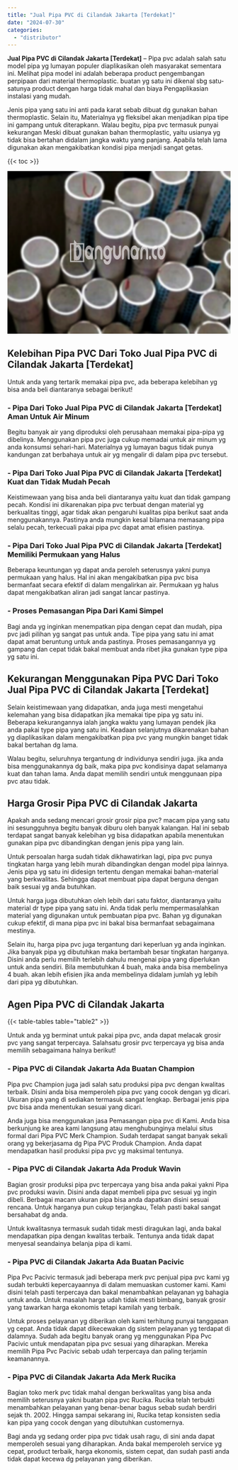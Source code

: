 ```yaml
---
title: "Jual Pipa PVC di Cilandak Jakarta [Terdekat]"
date: "2024-07-30"
categories: 
  - "distributor"
---
```


**Jual Pipa PVC di Cilandak Jakarta \[Terdekat\]** – Pipa pvc adalah salah satu model pipa yg lumayan populer diaplikasikan oleh masyarakat sementara ini. Melihat pipa model ini adalah beberapa product pengembangan perpipaan dari material thermoplastic. buatan yg satu ini dikenal sbg satu-satunya product dengan harga tidak mahal dan biaya Pengaplikasian instalasi yang mudah.

Jenis pipa yang satu ini anti pada karat sebab dibuat dg gunakan bahan thermoplastic. Selain itu, Materialnya yg fleksibel akan menjadikan pipa tipe ini gampang untuk diterapkann. Walau begitu, pipa pvc termasuk punyai kekurangan Meski dibuat gunakan bahan thermoplastic, yaitu usianya yg tidak bisa bertahan didalam jangka waktu yang panjang. Apabila telah lama digunakan akan mengakibatkan kondisi pipa menjadi sangat getas.

{{< toc >}}

![Jual Pipa PVC di Cilandak Jakarta [Terdekat]](/images/jaul-pipa-pvc-36.png)

## Kelebihan Pipa PVC Dari Toko Jual Pipa PVC di Cilandak Jakarta \[Terdekat\]

Untuk anda yang tertarik memakai pipa pvc, ada beberapa kelebihan yg bisa anda beli diantaranya sebagai berikut!

### \- Pipa Dari Toko Jual Pipa PVC di Cilandak Jakarta \[Terdekat\] Aman Untuk Air Minum

Begitu banyak air yang diproduksi oleh perusahaan memakai pipa-pipa yg dibelinya. Menggunakan pipa pvc juga cukup memadai untuk air minum yg anda konsumsi sehari-hari. Materialnya yg lumayan bagus tidak punya kandungan zat berbahaya untuk air yg mengalir di dalam pipa pvc tersebut.

### \- Pipa Dari Toko Jual Pipa PVC di Cilandak Jakarta \[Terdekat\] Kuat dan Tidak Mudah Pecah

Keistimewaan yang bisa anda beli diantaranya yaitu kuat dan tidak gampang pecah. Kondisi ini dikarenakan pipa pvc terbuat dengan material yg berkualitas tinggi, agar tidak akan pengaruhi kualitas pipa berikut saat anda menggunakannya. Pastinya anda mungkin kesal bilamana memasang pipa selalu pecah, terkecuali pakai pipa pvc dapat amat efisien pastinya.

### \- Pipa Dari Toko Jual Pipa PVC di Cilandak Jakarta \[Terdekat\] Memiliki Permukaan yang Halus

Beberapa keuntungan yg dapat anda peroleh seterusnya yakni punya permukaan yang halus. Hal ini akan mengakibatkan pipa pvc bisa bermanfaat secara efektif di dalam mengalirkan air. Permukaan yg halus dapat mengakibatkan aliran jadi sangat lancar pastinya.

### \- Proses Pemasangan Pipa Dari Kami Simpel

Bagi anda yg inginkan menempatkan pipa dengan cepat dan mudah, pipa pvc jadi pilihan yg sangat pas untuk anda. Tipe pipa yang satu ini amat dapat amat beruntung untuk anda pastinya. Proses pemasangannya yg gampang dan cepat tidak bakal membuat anda ribet jika gunakan type pipa yg satu ini.

## Kekurangan Menggunakan Pipa PVC Dari Toko Jual Pipa PVC di Cilandak Jakarta \[Terdekat\]

Selain keistimewaan yang didapatkan, anda juga mesti mengetahui kelemahan yang bisa didapatkan jika memakai tipe pipa yg satu ini. Beberapa kekurangannya ialah jangka waktu yang lumayan pendek jika anda pakai type pipa yang satu ini. Keadaan selanjutnya dikarenakan bahan yg diaplikasikan dalam mengakibatkan pipa pvc yang mungkin banget tidak bakal bertahan dg lama.

Walau begitu, seluruhnya tergantung dr individunya sendiri juga. jika anda bisa menggunakannya dg baik, maka pipa pvc kondisinya dapat selamanya kuat dan tahan lama. Anda dapat memilih sendiri untuk menggunaan pipa pvc atau tidak.

## Harga Grosir Pipa PVC di Cilandak Jakarta

Apakah anda sedang mencari grosir grosir pipa pvc? macam pipa yang satu ini sesungguhnya begitu banyak diburu oleh banyak kalangan. Hal ini sebab terdapat sangat banyak kelebihan yg bisa didapatkan apabila menentukan gunakan pipa pvc dibandingkan dengan jenis pipa yang lain.

Untuk persoalan harga sudah tidak dikhawatirkan lagi, pipa pvc punya tingkatan harga yang lebih murah dibandingkan dengan model pipa lainnya. Jenis pipa yg satu ini didesign tertentu dengan memakai bahan-material yang berkwalitas. Sehingga dapat membuat pipa dapat berguna dengan baik sesuai yg anda butuhkan.

Untuk harga juga dibutuhkan oleh lebih dari satu faktor, diantaranya yaitu material dr type pipa yang satu ini. Anda tidak perlu mempermasalahkan material yang digunakan untuk pembuatan pipa pvc. Bahan yg digunakan cukup efektif, di mana pipa pvc ini bakal bisa bermanfaat sebagaimana mestinya.

Selain itu, harga pipa pvc juga tergantung dari keperluan yg anda inginkan. Jika banyak pipa yg dibutuhkan maka bertambah besar tingkatan harganya. Disini anda perlu memilih terlebih dahulu mengenai pipa yang diperlukan untuk anda sendiri. Bila membutuhkan 4 buah, maka anda bisa membelinya 4 buah. akan lebih efisien jika anda membelinya didalam jumlah yg lebih dari pipa yg dibutuhkan.

## Agen Pipa PVC di Cilandak Jakarta

{{< table-tables table="table2" >}}

Untuk anda yg berminat untuk pakai pipa pvc, anda dapat melacak grosir pvc yang sangat terpercaya. Salahsatu grosir pvc terpercaya yg bisa anda memilih sebagaimana halnya berikut!

### \- Pipa PVC di Cilandak Jakarta Ada Buatan Champion

Pipa pvc Champion juga jadi salah satu produksi pipa pvc dengan kwalitas terbaik. Disini anda bisa memperoleh pipa pvc yang cocok dengan yg dicari. Ukuran pipa yang di sediakan termasuk sangat lengkap. Berbagai jenis pipa pvc bisa anda menentukan sesuai yang dicari.

Anda juga bisa menggunakan jasa Pemasangan pipa pvc di Kami. Anda bisa berkunjung ke area kami langsung atau menghubunginya melalui situs formal dari Pipa PVC Merk Champion. Sudah terdapat sangat banyak sekali orang yg bekerjasama dg Pipa PVC Produk Champion. Anda dapat mendapatkan hasil produksi pipa pvc yg maksimal tentunya.

### \- Pipa PVC di Cilandak Jakarta Ada Produk Wavin

Bagian grosir produksi pipa pvc terpercaya yang bisa anda pakai yakni Pipa pvc produksi wavin. Disini anda dapat membeli pipa pvc sesuai yg ingin dibeli. Berbagai macam ukuran pipa bisa anda dapatkan disini sesuai rencana. Untuk harganya pun cukup terjangkau, Telah pasti bakal sangat bersahabat dg anda.

Untuk kwalitasnya termasuk sudah tidak mesti diragukan lagi, anda bakal mendapatkan pipa dengan kwalitas terbaik. Tentunya anda tidak dapat menyesal seandainya belanja pipa di kami.

### \- Pipa PVC di Cilandak Jakarta Ada Buatan Pacivic

Pipa Pvc Pacivic termasuk jadi beberapa merk pvc penjual pipa pvc kami yg sudah terbukti kepercayaannya di dalam memuaskan customer kami. Kami disini telah pasti terpercaya dan bakal menambahkan pelayanan yg bahagia untuk anda. Untuk masalah harga udah tidak mesti bimbang, banyak grosir yang tawarkan harga ekonomis tetapi kamilah yang terbaik.

Untuk proses pelayanan yg diberikan oleh kami terhitung punyai tanggapan yg cepat. Anda tidak dapat dikecewakan dg sistem pelayanan yg terdapat di dalamnya. Sudah ada begitu banyak orang yg menggunakan Pipa Pvc Pacivic untuk mendapatan pipa pvc sesuai yang diharapkan. Mereka memilih Pipa Pvc Pacivic sebab udah terpercaya dan paling terjamin keamanannya.

### \- Pipa PVC di Cilandak Jakarta Ada Merk Rucika

Bagian toko merk pvc tidak mahal dengan berkwalitas yang bisa anda memilih seterusnya yakni buatan pipa pvc Rucika. Rucika telah terbukti menambahkan pelayanan yang benar-benar bagus sebab sudah berdiri sejak th. 2002. Hingga sampai sekarang ini, Rucika tetap konsisten sedia kan pipa yang cocok dengan yang dibutuhkan customernya.

Bagi anda yg sedang order pipa pvc tidak usah ragu, di sini anda dapat memperoleh sesuai yang diharapkan. Anda bakal memperoleh service yg cepat, product terbaik, harga ekonomis, sistem cepat, dan sudah pasti anda tidak dapat kecewa dg pelayanan yang diberikan.

